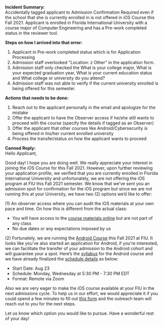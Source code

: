**Incident Summary:**<br>
Accidentally tagged applicant to Admission Confirmation Required even if the school that she is currently enrolled in is not offered in iOS Course this Fall 2021. Applicant is enrolled in Florida International University with a course major of Computer Engineering and has a Pre-work completed status in the reviewer tool.

**Steps on how I arrived into that error:**
1. Applicant in Pre-work completed status which is for Application Processing
2. Admission staff overlooked "Location: z Other" in the application form.
3. Admission staff only checked the What is your college major, What is your expected graduation year, What is your current education status and What college or university do you attend?
4. Admission staff was not able to verify if the current university enrolled is being offered for this semester.

**Actions that needs to be done:**
1. Reach out to the applicant personally in the email and apologize for the mistake
2. Offer the applicant to have the Observer access if he/she still wants to proceed with the course (specify the details if tagged as an Observer)
3. Offer the applicant that other courses like Android/Cybersecurity is being offered in his/her current enrolled university
4. Process the transfer/status on how the applicant wants to proceed

**Canned Reply:**<br>
Hello Applicant, <br>

Good day! I hope you are doing well. We really appreciate your interest in joining the iOS Course for this Fall 2021. However, upon further reviewing your application profile, we verified that you are currently enrolled in Florida International University and unfortunately, we are not offering the iOS program at FIU this Fall 2021 semester. We know that we’ve sent you an admission spot for confirmation for the iOS program but since we are not running this at your University, we have two (2) options we’d like to offer:<br>

(1) An observer access where you can audit the iOS materials at your own pace and time. On how this is different from the actual class:<br>
- You will have access to the [course materials online](https://courses.codepath.org/sessions) but are not part of any class <br>
- No due dates or any expectations imposed by us<br>

(2) Fortunately, we are running the [Android Course](https://courses.codepath.org/courses/android_university/pages/bootcamp_structure) this Fall 2021 at FIU. It looks like you’ve also started an application for Android, if you’re interested, we can facilitate the transfer of your admission to the Android cohort and will guarantee your a spot. Here’s the [syllabus](https://courses.codepath.org/snippets/android_university/syllabus) for the Android course and we have already finalized the [schedule details](https://courses.codepath.com/snippets/android_university/admissions_details) as below:<br>
- Start Date: Aug 23<br>
- Schedule: Monday, Wednesday at 5:30 PM - 7:30 PM EDT<br>
- Format: Remote via Zoom<br>

Also we are very eager to make the iOS course available at your FIU in the next admissions cycle. To help us in our effort, we would appreciate it if you could spend a few minutes to fill out [this form](https://info.codepath.org/campusf21) and the outreach team will reach out to you for the next steps.<br>

Let us know which option you would like to pursue. Have a wonderful rest of your day! <br>

